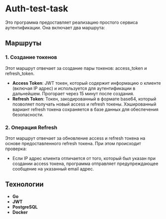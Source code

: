 # Auth-test-task

Это программа предоставляет реализацию простого сервиса аутентификации. Она включает два маршрута:

## Маршруты

### 1. Создание токенов

Этот маршрут отвечает за создание пары токенов: access_token и refresh_token. 
- **Access Token**: JWT токен, который содержит информацию о клиенте (включая IP адрес) и используется для аутентификации в дальнейшем. Прогорает через 15 минут после создания.
- **Refresh Token**: Токен, закодированный в формате base64, который позволяет получать новый access и refresh токены. Хэшированный вариант refresh токена сохраняется в базе данных для обеспечения безопасности.

### 2. Операция Refresh

Этот маршрут отвечает за обновление access и refresh токена на основе предоставленного refresh токена. При этом происходит проверка:
- Если IP адрес клиента отличается от того, который был указан при создании access токена, программа отправляет предупреждающее сообщение на указанный email адрес.

## Технологии

- **Go**
- **JWT**
- **PostgreSQL**
- **Docker**
